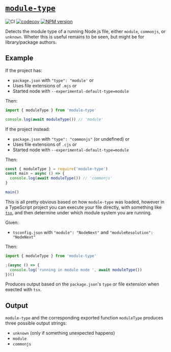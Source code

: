 # [`module-type`](https://www.npmjs.com/package/module-type)

![CI](https://github.com/morganney/module-type/actions/workflows/ci.yml/badge.svg)
[![codecov](https://codecov.io/gh/morganney/module-type/graph/badge.svg?token=IQVLYK9W88)](https://codecov.io/gh/morganney/module-type)
[![NPM version](https://img.shields.io/npm/v/module-type.svg)](https://www.npmjs.com/package/module-type)

Detects the module type of a running Node.js file, either `module`, `commonjs`, or `unknown`.
Wheter this is useful remains to be seen, but might be for library/package authors.

## Example

If the project has:

- `package.json` with `"type": "module'` or
- Uses file extensions of `.mjs` or
- Started node with `--experimental-default-type=module`

Then:

```js
import { moduleType } from 'module-type'

console.log(await moduleType()) // 'module'
```

If the project instead:

- `package.json` with `"type": "commonjs"` (or undefined) or
- Uses file extensions of `.cjs` or
- Started node with `--experimental-default-type=module`

Then:

```js
const { moduleType } = require('module-type')
const main = async () => {
  console.log(await moduleType()) // 'commonjs'
}

main()
```

This is all pretty obvious based on how `module-type` was loaded, however in a TypeScript project you can execute your file directly, with something like [`tsx`](https://github.com/privatenumber/tsx), and then determine under which module system you are running.

Given:

- `tsconfig.json` with `"module": "NodeNext"` and `"moduleResolution": "NodeNext"`

Then:

```ts
import { moduleType } from 'module-type'

;(async () => {
  console.log('running in module mode ', await moduleType())
})()
```

Produces output based on the `package.json`'s `type` or file extension when exected with `tsx`.

## Output

`module-type` and the corresponding exported function `moduleType` produces three possible output strings:

- `unknown` (only if something unexpected happens)
- `module`
- `commonjs`
